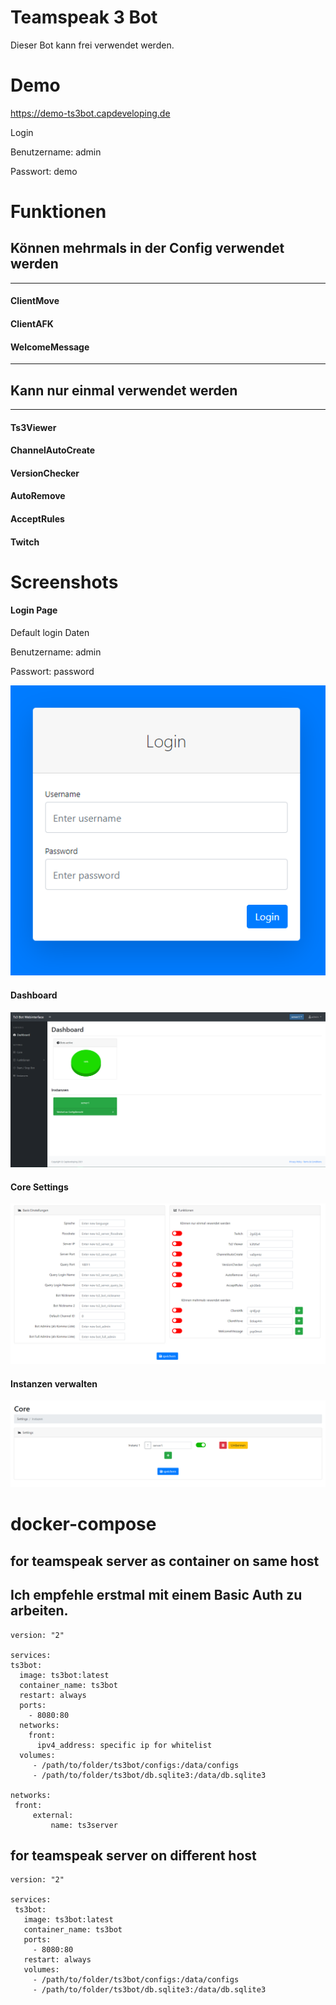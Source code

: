 # Teamspeak 3 Bot

Dieser Bot kann frei verwendet werden.

# Demo
https://demo-ts3bot.capdeveloping.de

Login

Benutzername: admin

Passwort: demo

# Funktionen

## Können mehrmals in der Config verwendet werden 
_______________________
#### ClientMove
#### ClientAFK
#### WelcomeMessage
_______________________
## Kann nur einmal verwendet werden
_______________________
#### Ts3Viewer
#### ChannelAutoCreate
#### VersionChecker
#### AutoRemove
#### AcceptRules
#### Twitch

# Screenshots
#### Login Page

Default login Daten

Benutzername: admin

Passwort: password

![](./images/login-page.png)

#### Dashboard
![](./images/dashboard.png)

#### Core Settings
![](./images/core-settings.png)

#### Instanzen verwalten
![](./images/instances.png)

# docker-compose
## for teamspeak server as container on same host
## Ich empfehle erstmal mit einem Basic Auth zu arbeiten.
```
version: "2"

services:
ts3bot:
  image: ts3bot:latest
  container_name: ts3bot
  restart: always
  ports:
    - 8080:80
  networks:
    front:
      ipv4_address: specific ip for whitelist
  volumes:
     - /path/to/folder/ts3bot/configs:/data/configs
     - /path/to/folder/ts3bot/db.sqlite3:/data/db.sqlite3

networks:
 front:
     external:
         name: ts3server
```

## for teamspeak server on different host
```
version: "2"

services:
 ts3bot:
   image: ts3bot:latest
   container_name: ts3bot
   ports:
     - 8080:80
   restart: always
   volumes:
     - /path/to/folder/ts3bot/configs:/data/configs
     - /path/to/folder/ts3bot/db.sqlite3:/data/db.sqlite3
```